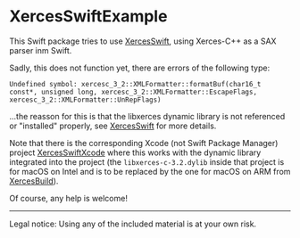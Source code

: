 # XercesSwiftExample

This Swift package tries to use [XercesSwift](https://github.com/stefanspringer1/XercesSwift), using Xerces-C++ as a SAX parser inm Swift.

Sadly, this does not function yet, there are errors of the following type:

```text
Undefined symbol: xercesc_3_2::XMLFormatter::formatBuf(char16_t const*, unsigned long, xercesc_3_2::XMLFormatter::EscapeFlags, xercesc_3_2::XMLFormatter::UnRepFlags)
```

...the reasson for this is that the libxerces dynamic library is not referenced or "installed" properly, see [XercesSwift](https://github.com/stefanspringer1/XercesSwift) for more details.

Note that there is the corresponding Xcode (not Swift Package Manager) project [XercesSwiftXcode](https://github.com/stefanspringer1/XercesSwiftXcode) where this works with the dynamic library integrated into the project (the `libxerces-c-3.2.dylib` inside that project is for macOS on Intel and is to be replaced by the one for macOS on ARM from [XercesBuild](https://github.com/stefanspringer1/XercesBuild)).

Of course, any help is welcome!

---

Legal notice: Using any of the included material is at your own risk.